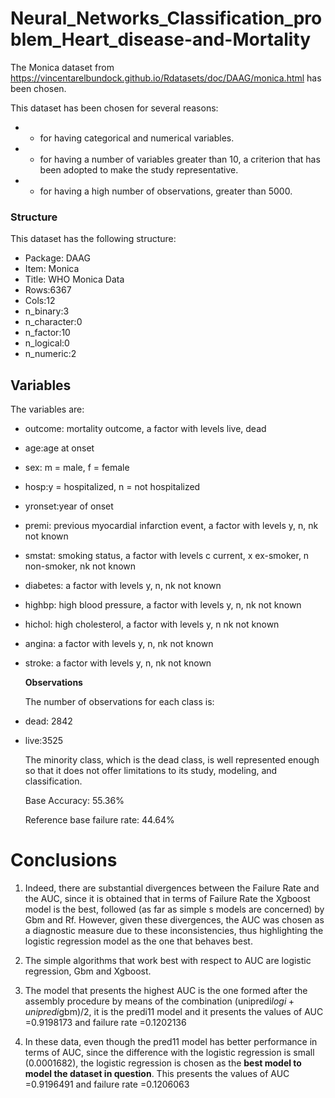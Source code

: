 # Neural_Networks_Classification_problem_Heart_disease-and-Mortality



The Monica dataset from https://vincentarelbundock.github.io/Rdatasets/doc/DAAG/monica.html has been chosen.

This dataset has been chosen for several reasons:



* - for having categorical and numerical variables.
* - for having a number of variables greater than 10, a criterion that has been adopted to make the study representative.
* - for having a high number of observations, greater than 5000.


### **Structure**

This dataset has the following structure:



* Package: DAAG
* Item: Monica
* Title: WHO Monica Data
* Rows:6367
* Cols:12
* n_binary:3
* n_character:0
* n_factor:10
* n_logical:0
* n_numeric:2


## **Variables**

The variables are:



* outcome: mortality outcome, a factor with levels live, dead
* age:age at onset
* sex: m = male, f = female
* hosp:y = hospitalized, n = not hospitalized
* yronset:year of onset
* premi: previous myocardial infarction event, a factor with levels y, n, nk not known
* smstat: smoking status, a factor with levels c current, x ex-smoker, n non-smoker, nk not known
* diabetes: a factor with levels y, n, nk not known
* highbp: high blood pressure, a factor with levels y, n, nk not known
* hichol: high cholesterol, a factor with levels y, n nk not known
* angina: a factor with levels y, n, nk not known
* stroke: a factor with levels y, n, nk not known

    **Observations**


    The number of observations for each class is:

* dead: 2842
* live:3525

    The minority class, which is the dead class, is well represented enough so that it does not offer limitations to its study, modeling, and classification.


    Base Accuracy: 55.36% 


    Reference base failure rate: 44.64%



# Conclusions

1) Indeed, there are substantial divergences between the Failure Rate and the AUC, since it is obtained that in terms of Failure Rate the Xgboost model is the best, followed (as far as simple s models are concerned) by Gbm and Rf. However, given these divergences, the AUC was chosen as a diagnostic measure due to these inconsistencies, thus highlighting the logistic regression model as the one that behaves best.

2) The simple algorithms that work best with respect to AUC are logistic regression, Gbm and Xgboost.

3) The model that presents the highest AUC is the one formed after the assembly procedure by means of the combination (unipredi$logi+unipredi$gbm)/2, it is the predi11 model and it presents the values ​​of AUC =0.9198173 and failure rate =0.1202136

4) In these data, even though the pred11 model has better performance in terms of AUC, since the difference with the logistic regression is small (0.0001682), the logistic regression is chosen as the **best model to model the dataset in question**. This presents the values ​​of AUC =0.9196491 and failure rate =0.1206063
